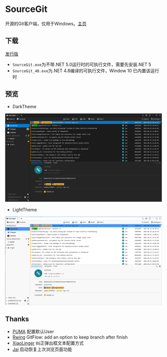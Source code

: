 # SourceGit

开源的Git客户端，仅用于Windows。[主页](https://sourcegit-scm.github.io/)

## 下载

[发行版](https://gitee.com/sourcegit/sourcegit/releases/)

* `SourceGit.exe`为不带.NET 5.0运行时的可执行文件，需要先安装.NET 5
* `SourceGit_48.exe`为.NET 4.8编译的可执行文件，Window 10 已内置该运行时

## 预览

* DarkTheme

![Theme Dark](./screenshots/theme_dark.png)

* LightTheme

![Theme Light](./screenshots/theme_light.png)


## Thanks

* [PUMA](https://gitee.com/whgfu) 配置默认User
* [Rwing](https://gitee.com/rwing) GitFlow: add an option to keep branch after finish
* [XiaoLinger](https://gitee.com/LingerNN) 纠正弹出框文本配置方式
* [Jai](https://gitee.com/abel) 启动恢复上次浏览页面功能

